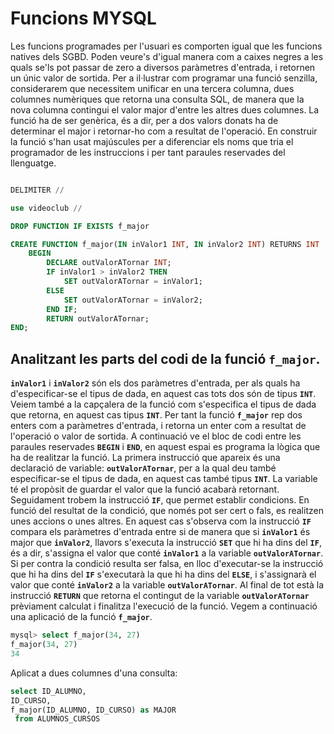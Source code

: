# Funcions MYSQL
Les funcions programades per l'usuari es comporten igual que les funcions natives dels SGBD. Poden veure's d'igual manera com a caixes negres a les quals se'ls pot passar de zero a diversos paràmetres d'entrada, i retornen un únic valor de sortida. Per a il·lustrar com programar una funció senzilla, considerarem que necessitem unificar en una tercera columna, dues columnes numèriques que retorna una consulta SQL, de manera que la nova columna contingui el valor major d'entre les altres dues columnes. La funció ha de ser genèrica, és a dir, per a dos valors donats ha de determinar el major i retornar-ho com a resultat de l'operació.
En construir la funció s'han usat majúscules per a diferenciar els noms que tria el programador de les instruccions i per tant paraules reservades del llenguatge.

```sql

DELIMITER //

use videoclub //

DROP FUNCTION IF EXISTS f_major

CREATE FUNCTION f_major(IN inValor1 INT, IN inValor2 INT) RETURNS INT
    BEGIN
        DECLARE outValorATornar INT;
        IF inValor1 > inValor2 THEN
            SET outValorATornar = inValor1;
        ELSE
            SET outValorATornar = inValor2;
        END IF;
        RETURN outValorATornar;
END;
```

## Analitzant les parts del codi de la funció **`f_major`**.

**`inValor1`** i **`inValor2`** són els dos paràmetres d'entrada, per als quals ha d'especificar-se el tipus de dada, en aquest cas tots dos són de tipus **`INT`**. Veiem també a la capçalera de la funció com s'especifica el tipus de dada que retorna, en aquest cas tipus **`INT`**. Per tant la funció **`f_major`** rep dos enters com a paràmetres d'entrada, i retorna un enter com a resultat de l'operació o valor de sortida.
A continuació ve el bloc de codi entre les paraules reservades **`BEGIN`** i **`END`**, en aquest espai es programa la lògica que ha de realitzar la funció. La primera instrucció que apareix és una declaració de variable: **`outValorATornar`**, per a la qual deu també especificar-se el tipus de dada, en aquest cas també tipus **`INT`**. La variable té el propòsit de guardar el valor que la funció acabarà retornant.
Seguidament trobem la instrucció **`IF`**, que permet establir condicions.
En funció del resultat de la condició, que només pot ser cert o fals, es realitzen unes accions o unes altres. En aquest cas s'observa com la instrucció **`IF`** compara els paràmetres d'entrada entre si de manera que si **`inValor1`** és major que **`inValor2`**, llavors s'executa la instrucció **`SET`** que hi ha dins del **`IF`**, és a dir, s'assigna el valor que conté **`inValor1`** a la variable **`outValorATornar`**. Si per contra la condició resulta ser falsa, en lloc d'executar-se la instrucció que hi ha dins del **`IF`** s'executarà la que hi ha dins del **`ELSE`**, i s'assignarà el valor que conté **`inValor2`** a la variable **`outValorATornar`**.
Al final de tot està la instrucció **`RETURN`** que retorna el contingut de la variable **`outValorATornar`** prèviament calculat i finalitza l'execució de la funció.
Vegem a continuació una aplicació de la funció **`f_major`**.

```sql
mysql> select f_major(34, 27)
f_major(34, 27)
34
```

Aplicat a dues columnes d'una consulta:

```sql
select ID_ALUMNO,
ID_CURSO,
f_major(ID_ALUMNO, ID_CURSO) as MAJOR
 from ALUMNOS_CURSOS
 ```